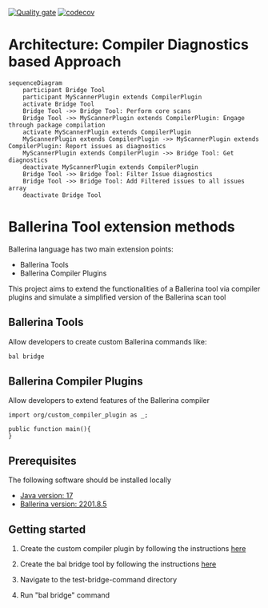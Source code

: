 [![Quality gate](https://sonarcloud.io/api/project_badges/quality_gate?project=Xenowa_ballerina-tool-extension-methods)](https://sonarcloud.io/summary/new_code?id=Xenowa_ballerina-tool-extension-methods)
[![codecov](https://codecov.io/gh/Xenowa/ballerina-tool-extension-methods/graph/badge.svg?token=CMYX8SZFDK)](https://codecov.io/gh/Xenowa/ballerina-tool-extension-methods)

# Architecture: Compiler Diagnostics based Approach

```mermaid
sequenceDiagram
    participant Bridge Tool
    participant MyScannerPlugin extends CompilerPlugin
    activate Bridge Tool
    Bridge Tool ->> Bridge Tool: Perform core scans
    Bridge Tool ->> MyScannerPlugin extends CompilerPlugin: Engage through package compilation
    activate MyScannerPlugin extends CompilerPlugin
    MyScannerPlugin extends CompilerPlugin ->> MyScannerPlugin extends CompilerPlugin: Report issues as diagnostics
    MyScannerPlugin extends CompilerPlugin ->> Bridge Tool: Get diagnostics
    deactivate MyScannerPlugin extends CompilerPlugin
    Bridge Tool ->> Bridge Tool: Filter Issue diagnostics
    Bridge Tool ->> Bridge Tool: Add Filtered issues to all issues array
    deactivate Bridge Tool
```

# Ballerina Tool extension methods

Ballerina language has two main extension points:

- Ballerina Tools
- Ballerina Compiler Plugins

This project aims to extend the functionalities of a Ballerina tool via compiler plugins and simulate a
simplified version of the Ballerina scan tool

## Ballerina Tools

Allow developers to create custom Ballerina commands like:

```cmd
bal bridge
```

## Ballerina Compiler Plugins

Allow developers to extend features of the Ballerina compiler

```bal
import org/custom_compiler_plugin as _;

public function main(){
}
```

## Prerequisites

The following software should be installed locally

- [Java version: 17](https://adoptium.net/temurin/releases/?version=17)
- [Ballerina version: 2201.8.5](https://ballerina.io/downloads/archived/#swan-lake-archived-versions)

## Getting started

1. Create the custom compiler plugin by following the
   instructions [here](https://github.com/Xenowa/ballerina-tool-extension-methods/tree/compiler-diagnostics-based-approach/CustomCompilerPlugin)

2. Create the bal bridge tool by following the
   instructions [here](https://github.com/Xenowa/ballerina-tool-extension-methods/tree/compiler-diagnostics-based-approach/BridgeCommand)

3. Navigate to the test-bridge-command directory

4. Run "bal bridge" command